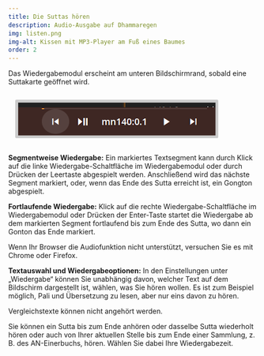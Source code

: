 ```yaml
---
title: Die Suttas hören
description: Audio-Ausgabe auf Dhammaregen
img: listen.png
img-alt: Kissen mit MP3-Player am Fuß eines Baumes
order: 2
---
```


Das Wiedergabemodul erscheint am unteren Bildschirmrand, sobald eine Suttakarte geöffnet wird.

<style>
.my-img {
  margin: 1.0em;
  padding: 0.4em; 
  border-radius: 0.2em; 
  background: #cccccc;"
}
</style>
<p><img src="img/play.png" class="my-img" alt="Bildschirmfoto von Wiedergabemodul" style="width: 400px;"></p>

**Segmentweise Wiedergabe:**
Ein markiertes Textsegment kann durch Klick auf die linke Wiedergabe-Schaltfläche im Wiedergabemodul oder durch Drücken der Leertaste abgespielt werden. Anschließend wird das nächste Segment markiert, oder, wenn das Ende des Sutta erreicht ist, ein Gongton abgespielt.

**Fortlaufende Wiedergabe:**
Klick auf die rechte Wiedergabe-Schaltfläche im Wiedergabemodul oder Drücken der Enter-Taste startet die Wiedergabe ab dem markierten Segment fortlaufend bis zum Ende des Sutta, wo dann ein Gonton das Ende markiert.

Wenn Ihr Browser die Audiofunktion nicht unterstützt, versuchen Sie es mit Chrome oder Firefox.

**Textauswahl und Wiedergabeoptionen:**
In den Einstellungen unter „Wiedergabe“ können Sie unabhängig davon, welcher Text auf dem Bildschirm dargestellt ist, wählen, was Sie hören wollen. Es ist zum Beispiel möglich, Pali und Übersetzung zu lesen, aber nur eins davon zu hören.

Vergleichstexte können nicht angehört werden.

Sie können ein Sutta bis zum Ende anhören oder dasselbe Sutta wiederholt hören oder auch von Ihrer aktuellen Stelle bis zum Ende einer Sammlung, z. B. des AN-Einerbuchs, hören. Wählen Sie dabei Ihre Wiedergabezeit.
